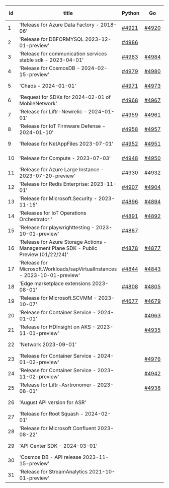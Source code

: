 | id | title | Python | Go | Java | Js | created date | target date | status |
| ------ | ------ | ------ | ------ | ------ | ------ | ------ | ------ | :-----: |
| 1 | 'Release for Azure Data Factory - 2018-06'  | [#4921](https://github.com/Azure/sdk-release-request/issues/4921)  | [#4920](https://github.com/Azure/sdk-release-request/issues/4920)  | [#4987](https://github.com/Azure/sdk-release-request/issues/4987)  | [#4923](https://github.com/Azure/sdk-release-request/issues/4923)  | 01-26 | 02-23 |  |
| 2 | 'Release for DBFORMYSQL 2023-12-01-preview'  | [#4986](https://github.com/Azure/sdk-release-request/issues/4986)  |  |  |  | 02-26 | 03-22 |  |
| 3 | 'Release for communication services stable sdk - 2023-04-01'  | [#4983](https://github.com/Azure/sdk-release-request/issues/4983)  | [#4984](https://github.com/Azure/sdk-release-request/issues/4984)  | [#4982](https://github.com/Azure/sdk-release-request/issues/4982)  | [#4981](https://github.com/Azure/sdk-release-request/issues/4981)  | 02-24 | 03-22 |  |
| 4 | 'Release for CosmosDB - 2024-02-15-preview'  | [#4979](https://github.com/Azure/sdk-release-request/issues/4979)  | [#4980](https://github.com/Azure/sdk-release-request/issues/4980)  | [#4977](https://github.com/Azure/sdk-release-request/issues/4977)  | [#4978](https://github.com/Azure/sdk-release-request/issues/4978)  | 02-22 | 03-22 |  |
| 5 | 'Chaos - 2024-01-01'  | [#4971](https://github.com/Azure/sdk-release-request/issues/4971)  | [#4973](https://github.com/Azure/sdk-release-request/issues/4973)  | [#4972](https://github.com/Azure/sdk-release-request/issues/4972)  | [#4974](https://github.com/Azure/sdk-release-request/issues/4974)  | 02-21 | 03-22 |  |
| 6 | 'Request for SDKs for 2024-02-01 of MobileNetwork'  | [#4968](https://github.com/Azure/sdk-release-request/issues/4968)  | [#4967](https://github.com/Azure/sdk-release-request/issues/4967)  | [#4969](https://github.com/Azure/sdk-release-request/issues/4969)  | [#4970](https://github.com/Azure/sdk-release-request/issues/4970)  | 02-20 | 03-22 |  |
| 7 | 'Release for Liftr-Newrelic - 2024-01-01'  | [#4959](https://github.com/Azure/sdk-release-request/issues/4959)  | [#4961](https://github.com/Azure/sdk-release-request/issues/4961)  | [#4962](https://github.com/Azure/sdk-release-request/issues/4962)  | [#4960](https://github.com/Azure/sdk-release-request/issues/4960)  | 02-19 | 03-22 |  |
| 8 | 'Release for IoT Firmware Defense - 2024-01-10'  | [#4958](https://github.com/Azure/sdk-release-request/issues/4958)  | [#4957](https://github.com/Azure/sdk-release-request/issues/4957)  | [#4956](https://github.com/Azure/sdk-release-request/issues/4956)  | [#4955](https://github.com/Azure/sdk-release-request/issues/4955)  | 02-17 | 03-22 | Hold on by JS/Java/Go/Python/ |
| 9 | 'Release for NetAppFiles 2023-07-01'  | [#4952](https://github.com/Azure/sdk-release-request/issues/4952)  | [#4951](https://github.com/Azure/sdk-release-request/issues/4951)  | [#4954](https://github.com/Azure/sdk-release-request/issues/4954)  | [#4953](https://github.com/Azure/sdk-release-request/issues/4953)  | 02-16 | 03-22 | Hold on by Python/ |
| 10 | 'Release for Compute - 2023-07-03'  | [#4948](https://github.com/Azure/sdk-release-request/issues/4948)  | [#4950](https://github.com/Azure/sdk-release-request/issues/4950)  | [#4949](https://github.com/Azure/sdk-release-request/issues/4949)  | [#4947](https://github.com/Azure/sdk-release-request/issues/4947)  | 02-15 | 03-22 |  |
| 11 | 'Release for Azure Large Instance - 2023-07-20-preview'  | [#4930](https://github.com/Azure/sdk-release-request/issues/4930)  | [#4932](https://github.com/Azure/sdk-release-request/issues/4932)  |  | [#4931](https://github.com/Azure/sdk-release-request/issues/4931)  | 01-31 | 02-23 |  |
| 12 | 'Release for Redis Enterprise: 2023-11-01'  | [#4907](https://github.com/Azure/sdk-release-request/issues/4907)  | [#4904](https://github.com/Azure/sdk-release-request/issues/4904)  | [#4906](https://github.com/Azure/sdk-release-request/issues/4906)  | [#4905](https://github.com/Azure/sdk-release-request/issues/4905)  | 01-22 | 02-23 |  |
| 13 | 'Release for Microsoft.Security - 2023-11-15'  | [#4896](https://github.com/Azure/sdk-release-request/issues/4896)  | [#4894](https://github.com/Azure/sdk-release-request/issues/4894)  | [#4895](https://github.com/Azure/sdk-release-request/issues/4895)  | [#4897](https://github.com/Azure/sdk-release-request/issues/4897)  | 01-18 | 02-23 | Hold on by JS/Java/Go/Python/ |
| 14 | 'Releases for IoT Operations Orchestrator '  | [#4891](https://github.com/Azure/sdk-release-request/issues/4891)  | [#4892](https://github.com/Azure/sdk-release-request/issues/4892)  | [#4893](https://github.com/Azure/sdk-release-request/issues/4893)  | [#4890](https://github.com/Azure/sdk-release-request/issues/4890)  | 01-16 | 02-23 | Hold on by JS/Java/Go/Python/ |
| 15 | 'Release for playwrighttesting - 2023-10-01-preview'  | [#4887](https://github.com/Azure/sdk-release-request/issues/4887)  |  | [#4888](https://github.com/Azure/sdk-release-request/issues/4888)  | [#4885](https://github.com/Azure/sdk-release-request/issues/4885)  | 01-15 | 02-23 |  |
| 16 | 'Release for Azure Storage Actions - Management Plane SDK - Public Preview (01/22/24)'  | [#4878](https://github.com/Azure/sdk-release-request/issues/4878)  | [#4877](https://github.com/Azure/sdk-release-request/issues/4877)  | [#4879](https://github.com/Azure/sdk-release-request/issues/4879)  | [#4876](https://github.com/Azure/sdk-release-request/issues/4876)  | 01-09 | 02-23 | Hold on by JS/Java/Go/Python/ |
| 17 | 'Release for Microsoft.Workloads/sapVirtualInstances - 2023-10-01-preview'  | [#4844](https://github.com/Azure/sdk-release-request/issues/4844)  | [#4843](https://github.com/Azure/sdk-release-request/issues/4843)  | [#4845](https://github.com/Azure/sdk-release-request/issues/4845)  | [#4842](https://github.com/Azure/sdk-release-request/issues/4842)  | 12-20 | 02-23 | Hold on by JS/Java/Go/Python/ |
| 18 | 'Edge marketplace extensions 2023-08-01'  | [#4808](https://github.com/Azure/sdk-release-request/issues/4808)  | [#4805](https://github.com/Azure/sdk-release-request/issues/4805)  | [#4807](https://github.com/Azure/sdk-release-request/issues/4807)  | [#4806](https://github.com/Azure/sdk-release-request/issues/4806)  | 11-29 | 02-23 | Hold on by JS/Java/Go/Python/ |
| 19 | 'Release for Microsoft.SCVMM - 2023-10-07'  | [#4677](https://github.com/Azure/sdk-release-request/issues/4677)  | [#4679](https://github.com/Azure/sdk-release-request/issues/4679)  | [#4678](https://github.com/Azure/sdk-release-request/issues/4678)  | [#4676](https://github.com/Azure/sdk-release-request/issues/4676)  | 10-23 | 02-23 | Hold on by JS/Java/Go/Python/ |
| 20 | 'Release for Container Service - 2024-01-01'  |  | [#4963](https://github.com/Azure/sdk-release-request/issues/4963)  | [#4965](https://github.com/Azure/sdk-release-request/issues/4965)  | [#4964](https://github.com/Azure/sdk-release-request/issues/4964)  | 02-19 | 03-22 | Hold on by JS/ |
| 21 | 'Release for HDInsight on AKS - 2023-11-01-preview'  |  | [#4935](https://github.com/Azure/sdk-release-request/issues/4935)  | [#4936](https://github.com/Azure/sdk-release-request/issues/4936)  |  | 02-01 | 02-23 | Hold on by Java/Go/ |
| 22 | 'Network 2023-09-01'  |  |  | [#4916](https://github.com/Azure/sdk-release-request/issues/4916)  | [#4919](https://github.com/Azure/sdk-release-request/issues/4919)  | 01-24 | 02-23 |  |
| 23 | 'Release for Container Service - 2024-01-02-preview'  |  | [#4976](https://github.com/Azure/sdk-release-request/issues/4976)  |  | [#4975](https://github.com/Azure/sdk-release-request/issues/4975)  | 02-21 | 03-22 |  |
| 24 | 'Release for Container Service - 2023-11-02-preview'  |  | [#4942](https://github.com/Azure/sdk-release-request/issues/4942)  |  | [#4941](https://github.com/Azure/sdk-release-request/issues/4941)  | 02-02 | 02-23 | Hold on by Go/ |
| 25 | 'Release for Liftr-Asrtronomer - 2023-08-01'  |  | [#4938](https://github.com/Azure/sdk-release-request/issues/4938)  |  | [#4937](https://github.com/Azure/sdk-release-request/issues/4937)  | 02-01 | 02-23 |  |
| 26 | 'August API version for ASR'  |  |  |  | [#4943](https://github.com/Azure/sdk-release-request/issues/4943)  | 02-08 | 02-23 |  |
| 27 | 'Release for Root Squash - 2024-02-01'  |  |  |  | [#4908](https://github.com/Azure/sdk-release-request/issues/4908)  | 01-22 | 02-23 |  |
| 28 | 'Release for Microsoft Confluent 2023-08-22'  |  |  |  | [#4900](https://github.com/Azure/sdk-release-request/issues/4900)  | 01-22 | 02-23 | Hold on by JS/ |
| 29 | 'API Center SDK - 2024-03-01'  |  |  |  | [#4870](https://github.com/Azure/sdk-release-request/issues/4870)  | 01-08 | 02-23 |  |
| 30 | 'Cosmos DB - API release 2023-11-15-preview'  |  |  |  | [#4866](https://github.com/Azure/sdk-release-request/issues/4866)  | 01-06 | 02-23 | Hold on by JS/ |
| 31 | 'Release for StreamAnalytics 2021-10-01-preview'  |  |  |  | [#4861](https://github.com/Azure/sdk-release-request/issues/4861)  | 12-27 | 02-23 |  |
